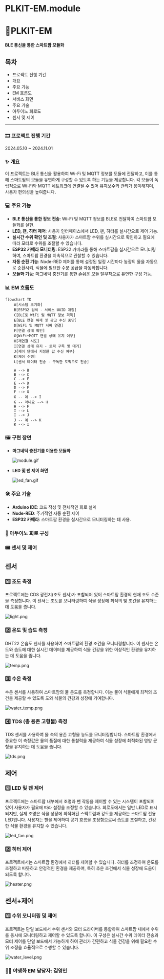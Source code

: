 # PLKIT-EM.module

# 🏅PLKIT-EM

**BLE 통신을 통한 스마트팜 모듈화**

## 목차

- 프로젝트 진행 기간
- 개요
- 주요 기능
- EM 흐름도 
- 서비스 화면
- 주요 기술
- 아두이노 회로도
- 센서 및 제어


---

### 🎞 프로젝트 진행 기간

2024.05.10 ~ 2024.11.01

### ✨ 개요

이 프로젝트는 BLE 통신을 활용하여 Wi-Fi 및 MQTT 정보를 모듈에 전달하고, 이를 통해 스마트팜의 모듈을 유연하게 구성할 수 있도록 하는 기능을 제공합니다. 각 모듈이 독립적으로 Wi-Fi와 MQTT 네트워크에 연결될 수 있어 유지보수와 관리가 용이해지며, 사용자 편의성을 높여줍니다.

### 💻 주요 기능

- **BLE 통신을 통한 정보 전송**: Wi-Fi 및 MQTT 정보를 BLE로 전달하여 스마트팜 모듈화를 실현.
- **LED, 팬, 히터 제어**: 사용자 인터페이스에서 LED, 팬, 히터를 실시간으로 제어 가능.
- **실시간 수위 확인 및 조절**: 사용자가 스마트팜 수위를 실시간으로 확인하고 필요에 따라 모터로 수위를 조절할 수 있습니다.
- **ESP32 카메라 모니터링**: ESP32 카메라를 통해 스마트팜을 실시간으로 모니터링하여, 스마트팜 환경을 지속적으로 관찰할 수 있습니다.
- **자동 순환 기능**: Node-RED 제어를 통해 설정된 일정 시간마다 농장의 물을 자동으로 순환시켜, 식물에 필요한 수분 공급을 자동화합니다.
- **모듈화 기능**: 마그네틱 충전기를 통한 손쉬운 모듈 탈부착으로 유연한 구성 가능.
### 📊 EM 흐름도
```mermaid
flowchart TD
    A[시스템 초기화]
    B[ESP32 검색 - 서비스 UUID 매칭]
    C[BLE로 WiFi 및 MQTT 정보 획득]
    E[BLE 연결 해제 및 광고 수신 중단]
    D[WiFi 및 MQTT 서버 연결]
    F[연결 상태 확인]
    G{WiFi+MQTT 연결 상태 유지 여부}
    H[재연결 시도]
    I[연결 상태 유지 - 토픽 구독 및 대기]
    J{제어 단에서 지정한 값 수신 여부}
    K[제어 수행]
    L[센서 데이터 전송 - 구독한 토픽으로 전송]

    A --> B
    B --> C
    C --> E
    E --> D
    D --> F
    F --> G
    G -- 예 --> I
    G -- 아니요 --> H
    H --> F
    I --> L
    I --> J
    J -- 예 --> K
    K --> I
```

### 🖼 구현 장면

- **마그네틱 충전기를 이용한 모듈화**
    
    ![module.gif](image/module.gif)
    

- **LED 및 팬 제어 화면**
    
    ![led_fan.gif](image/led_fan.gif)
    

### 🛠 주요 기술

- **Arduino IDE**: 코드 작성 및 전체적인 회로 설계
- **Node-RED**: 주기적인 자동 순환 제어
- **ESP32 카메라**: 스마트팜 환경을 실시간으로 모니터링하는 데 사용.

### 🔌 아두이노 회로 구성

### 📟 센서 및 제어

## 센서

### 1️⃣ 조도 측정

프로젝트에는 CDS 광전지(조도 센서)가 포함되어 있어 스마트팜 환경의 현재 조도 수준을 측정합니다. 이 센서는 조도를 모니터링하여 식물 성장에 최적의 빛 조건을 유지하는 데 도움을 줍니다.

![light.png](image/light.png)

### 2️⃣ 온도 및 습도 측정

DHT22 온습도 센서를 사용하여 스마트팜의 환경 조건을 모니터링합니다. 이 센서는 온도와 습도에 대한 실시간 데이터를 제공하여 식물 건강을 위한 이상적인 환경을 유지하는 데 도움을 줍니다.

![temp.png](image/temp.png)

### 3️⃣ 수온 측정

수온 센서를 사용하여 스마트팜의 물 온도를 측정합니다. 이는 물이 식물에게 최적의 조건을 제공할 수 있도록 도와 식물의 건강과 성장에 기여합니다.

![water_temp.png](image/water_temp.png)

### 4️⃣ TDS (총 용존 고형물) 측정

TDS 센서를 사용하여 물 속의 용존 고형물 농도를 모니터링합니다. 스마트팜 환경에서 중요한 이 측정값은 물의 품질에 대한 통찰력을 제공하여 식물 성장에 최적화된 영양 균형을 유지하는 데 도움을 줍니다.

![tds.png](image/tds.png)

## 제어

### 1️⃣ LED 및 팬 제어

프로젝트에는 스마트팜 내부에서 조명과 팬 작동을 제어할 수 있는 시스템이 포함되어 있어 사용자가 필요에 따라 설정을 조정할 수 있습니다. 회로도에서는 일반 LED로 표시되지만, 실제 조명은 식물 성장에 최적화된 스펙트럼과 강도를 제공하는 스마트팜 전용 LED입니다. 사용자는 팬을 제어하여 공기 흐름을 조정함으로써 습도를 조절하고, 건강한 식물 환경을 유지할 수 있습니다.

![led_fan.png](image/led_fan.png)

### 2️⃣ 히터 제어

프로젝트에서는 스마트팜 환경에서 히터를 제어할 수 있습니다. 히터를 조정하여 온도를 조절하고 따뜻하고 안정적인 환경을 제공하여, 특히 추운 조건에서 식물 성장에 도움이 되도록 합니다.

![heater.png](image/heater.png)

## 센서+제어

### 1️⃣ 수위 모니터링 및 제어

프로젝트는 단일 보드에서 수위 센서와 모터 드라이버를 통합하여 스마트팜 내에서 수위를 동시에 모니터링하고 제어할 수 있도록 합니다. 이 구성은 실시간 수위 데이터 전송과 모터 제어를 단일 보드에서 가능하게 하여 관리가 간편하고 식물 건강을 위해 필요한 수위 조정을 효율적으로 수행할 수 있습니다.

![water_level.png](image/water_level.png)

### 👩‍💻 야생화 EM 담당자: 김영민